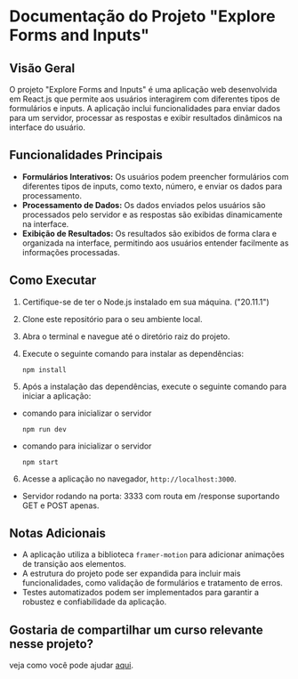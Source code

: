 
# Documentação do Projeto "Explore Forms and Inputs"

## Visão Geral

O projeto "Explore Forms and Inputs" é uma aplicação web desenvolvida em React.js que permite aos usuários interagirem com diferentes tipos de formulários e inputs. A aplicação inclui funcionalidades para enviar dados para um servidor, processar as respostas e exibir resultados dinâmicos na interface do usuário.

## Funcionalidades Principais

- **Formulários Interativos:** Os usuários podem preencher formulários com diferentes tipos de inputs, como texto, número, e enviar os dados para processamento.
- **Processamento de Dados:** Os dados enviados pelos usuários são processados pelo servidor e as respostas são exibidas dinamicamente na interface.
- **Exibição de Resultados:** Os resultados são exibidos de forma clara e organizada na interface, permitindo aos usuários entender facilmente as informações processadas.

## Como Executar

1. Certifique-se de ter o Node.js instalado em sua máquina. ("20.11.1")
2. Clone este repositório para o seu ambiente local.
3. Abra o terminal e navegue até o diretório raiz do projeto.
4. Execute o seguinte comando para instalar as dependências:

   ```
   npm install
   ```

5. Após a instalação das dependências, execute o seguinte comando para iniciar a aplicação:
- comando para inicializar o servidor

   ```
   npm run dev
   ```

- comando para inicializar o servidor

   ```
   npm start
   ```

6. Acesse a aplicação no navegador, `http://localhost:3000`.
- Servidor rodando na porta: 3333 com routa em /response
suportando GET e POST apenas.

## Notas Adicionais

- A aplicação utiliza a biblioteca `framer-motion` para adicionar animações de transição aos elementos.
- A estrutura do projeto pode ser expandida para incluir mais funcionalidades, como validação de formulários e tratamento de erros.
- Testes automatizados podem ser implementados para garantir a robustez e confiabilidade da aplicação.


## Gostaria de compartilhar um curso relevante nesse projeto?
veja como você pode ajudar
[aqui](CONTRIBUTING.md).